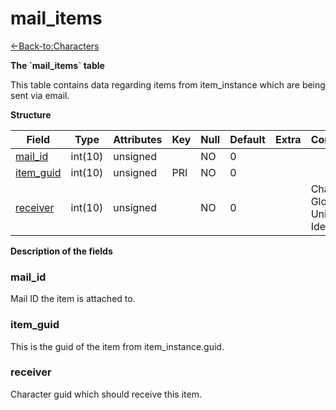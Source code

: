 # mail\_items

[<-Back-to:Characters](database-characters.md)

**The \`mail\_items\` table**

This table contains data regarding items from item\_instance which are being sent via email.

**Structure**

| Field          | Type    | Attributes | Key | Null | Default | Extra | Comment                            |
|----------------|---------|------------|-----|------|---------|-------|------------------------------------|
| [mail_id][1]   | int(10) | unsigned   |     | NO   | 0       |       |                                    |
| [item_guid][2] | int(10) | unsigned   | PRI | NO   | 0       |       |                                    |
| [receiver][3]  | int(10) | unsigned   |     | NO   | 0       |       | Character Global Unique Identifier |

[1]: #mail_id
[2]: #item_guid
[3]: #receiver

**Description of the fields**

### mail\_id

Mail ID the item is attached to.

### item\_guid

This is the guid of the item from item\_instance.guid.

### receiver

Character guid which should receive this item.
